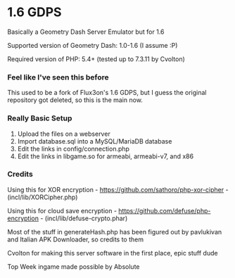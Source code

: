 # 1.6 GDPS
Basically a Geometry Dash Server Emulator but for 1.6

Supported version of Geometry Dash: 1.0-1.6 (I assume :P)

Required version of PHP: 5.4+ (tested up to 7.3.11 by Cvolton)

### Feel like I've seen this before
This used to be a fork of Flux3on's 1.6 GDPS, but I guess the original repository got deleted, so this is the main now.

### Really Basic Setup
1) Upload the files on a webserver
2) Import database.sql into a MySQL/MariaDB database
3) Edit the links in config/connection.php
4) Edit the links in libgame.so for armeabi, armeabi-v7, and x86

### Credits
Using this for XOR encryption - https://github.com/sathoro/php-xor-cipher - (incl/lib/XORCipher.php)

Using this for cloud save encryption - https://github.com/defuse/php-encryption - (incl/lib/defuse-crypto.phar)

Most of the stuff in generateHash.php has been figured out by pavlukivan and Italian APK Downloader, so credits to them

Cvolton for making this server software in the first place, epic stuff dude

Top Week ingame made possible by Absolute
